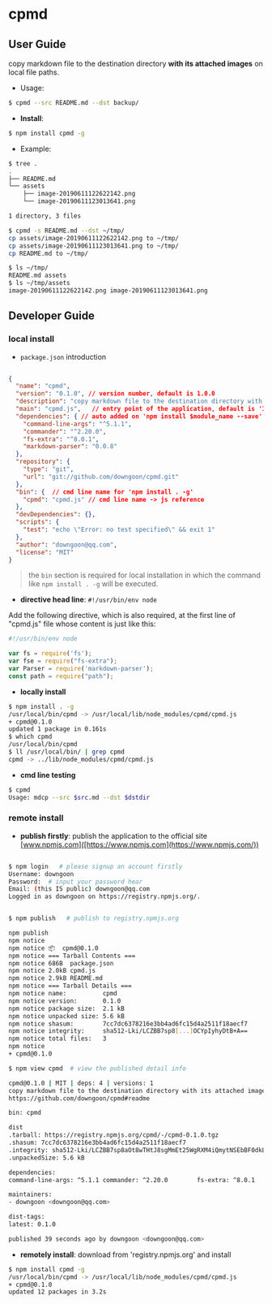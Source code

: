 # cpmd



## User Guide



copy markdown file to the destination directory **with its attached images** on local file paths.

- Usage: 

``` bash
$ cpmd --src README.md --dst backup/
```

- **Install**: 

``` bash
$ npm install cpmd -g
```

- Example:

``` bash
$ tree .
.
├── README.md
└── assets
    ├── image-20190611122622142.png
    └── image-20190611123013641.png

1 directory, 3 files

$ cpmd -s README.md --dst ~/tmp/
cp assets/image-20190611122622142.png to ~/tmp/
cp assets/image-20190611123013641.png to ~/tmp/
cp README.md to ~/tmp/

$ ls ~/tmp/
README.md assets
$ ls ~/tmp/assets
image-20190611122622142.png image-20190611123013641.png
```



## Developer Guide



### local install

- ``package.json`` introduction

``` json

{
  "name": "cpmd",
  "version": "0.1.0", // version number, default is 1.0.0
  "description": "copy markdown file to the destination directory with its attached images on local file paths",
  "main": "cpmd.js",   // entry point of the application, default is 'Index.js'
  "dependencies": { // auto added on 'npm install $module_name --save' executed
    "command-line-args": "^5.1.1",
    "commander": "^2.20.0",
    "fs-extra": "^8.0.1",
    "markdown-parser": "0.0.8"
  },
  "repository": {
    "type": "git",
    "url": "git://github.com/downgoon/cpmd.git"
  },
  "bin": {  // cmd line name for 'npm install . -g'
    "cpmd": "cpmd.js" // cmd line name -> js reference
  },
  "devDependencies": {},
  "scripts": {
    "test": "echo \"Error: no test specified\" && exit 1"
  },
  "author": "downgoon@qq.com",
  "license": "MIT"
}

```



> the ``bin`` section is required for local installation in which the command like ``npm install . -g`` will be executed.



- **directive head line**: ``#!/usr/bin/env node``

 Add the following directive, which is also required, at the first line of "cpmd.js" file whose content is just like this:

``` javascript
#!/usr/bin/env node

var fs = require('fs');
var fse = require("fs-extra");
var Parser = require('markdown-parser');
const path = require("path");

```

- **locally install**

``` bash
$ npm install . -g
/usr/local/bin/cpmd -> /usr/local/lib/node_modules/cpmd/cpmd.js
+ cpmd@0.1.0
updated 1 package in 0.161s
$ which cpmd
/usr/local/bin/cpmd
$ ll /usr/local/bin/ | grep cpmd
cpmd -> ../lib/node_modules/cpmd/cpmd.js
```



- **cmd line testing**

``` bash
$ cpmd
Usage: mdcp --src $src.md --dst $dstdir
```



### remote install



- **publish firstly**:  publish the application to the official site [www.npmjs.com]([https://www.npmjs.com](https://www.npmjs.com/))

``` bash

$ npm login   # please signup an account firstly 
Username: downgoon
Password:  # input your password hear
Email: (this IS public) downgoon@qq.com
Logged in as downgoon on https://registry.npmjs.org/.


$ npm publish   # publish to registry.npmjs.org

npm publish
npm notice
npm notice 📦  cpmd@0.1.0
npm notice === Tarball Contents ===
npm notice 686B  package.json
npm notice 2.0kB cpmd.js
npm notice 2.9kB README.md
npm notice === Tarball Details ===
npm notice name:          cpmd
npm notice version:       0.1.0
npm notice package size:  2.1 kB
npm notice unpacked size: 5.6 kB
npm notice shasum:        7cc7dc6378216e3bb4ad6fc15d4a2511f18aecf7
npm notice integrity:     sha512-Lki/LCZBB7sp8[...]OCYpIyhyDtB+A==
npm notice total files:   3
npm notice
+ cpmd@0.1.0

$ npm view cpmd  # view the published detail info

cpmd@0.1.0 | MIT | deps: 4 | versions: 1
copy markdown file to the destination directory with its attached images on local file paths
https://github.com/downgoon/cpmd#readme

bin: cpmd

dist
.tarball: https://registry.npmjs.org/cpmd/-/cpmd-0.1.0.tgz
.shasum: 7cc7dc6378216e3bb4ad6fc15d4a2511f18aecf7
.integrity: sha512-Lki/LCZBB7sp8aOt8wTHtJ8sgMmEt25WgRXM4iQmytNSEbBF0dkL9+aomsvgIrGuCXtkyR2GJOCYpIyhyDtB+A==
.unpackedSize: 5.6 kB

dependencies:
command-line-args: ^5.1.1 commander: ^2.20.0        fs-extra: ^8.0.1          markdown-parser: 0.0.8

maintainers:
- downgoon <downgoon@qq.com>

dist-tags:
latest: 0.1.0

published 39 seconds ago by downgoon <downgoon@qq.com>
```



- **remotely install**: download from 'registry.npmjs.org' and install 

``` bash
$ npm install cpmd -g
/usr/local/bin/cpmd -> /usr/local/lib/node_modules/cpmd/cpmd.js
+ cpmd@0.1.0
updated 12 packages in 3.2s

```

